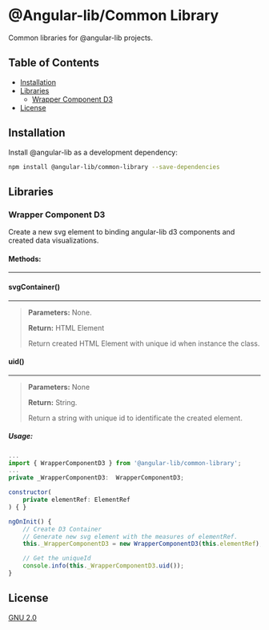 

# @Angular-lib/Common Library
Common libraries for @angular-lib projects.


## Table of Contents

- [Installation](##Installation)
- [Libraries](##Libraries)
  - [Wrapper Component D3](###wrapper-component-d3)
- [License](##License)



## Installation
Install @angular-lib as a development dependency:

```bash
npm install @angular-lib/common-library --save-dependencies
```
	

## Libraries

### Wrapper Component D3 
Create a new svg element to binding angular-lib d3 components and created data visualizations.

#### Methods:
---
#### svgContainer()
---
> **Parameters:** None.
>
> **Return:** HTML Element
>
> Return created HTML Element with unique id when instance the class.

#### uid()
---
> **Parameters:** None
>
> **Return:** String. 
>
> Return a string with unique id to identificate the created element.


##### Usage:

```javascript
...
import { WrapperComponentD3 } from '@angular-lib/common-library'; 
...
private _WrapperComponentD3:  WrapperComponentD3;

constructor(
    private elementRef: ElementRef
) { }

ngOnInit() {
    // Create D3 Container
    // Generate new svg element with the measures of elementRef.
    this._WrapperComponentD3 = new WrapperComponentD3(this.elementRef);

	// Get the uniqueId
	console.info(this._WrapperComponentD3.uid());
}
```

## License

[GNU 2.0](https://www.gnu.org/licenses/old-licenses/gpl-2.0.html)
